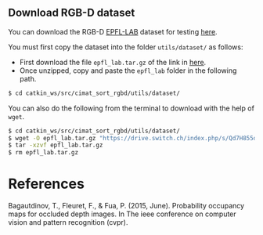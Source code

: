 ## Download RGB-D dataset

You can download the RGB-D [EPFL-LAB](https://www.epfl.ch/labs/cvlab/data/data-rgbd-pedestrian/) dataset for testing [here](https://drive.switch.ch/index.php/s/Qd7H855d0w4fptO).

You must first copy the dataset into the folder `utils/dataset/` as follows:
- First download the file `epfl_lab.tar.gz` of the link in [here](https://drive.switch.ch/index.php/s/Qd7H855d0w4fptO).
- Once unzipped, copy and paste the `epfl_lab` folder in the following path.

```sh
$ cd catkin_ws/src/cimat_sort_rgbd/utils/dataset/
```

You can also do the following from the terminal to download with the help of `wget`.
```sh
$ cd catkin_ws/src/cimat_sort_rgbd/utils/dataset/
$ wget -O epfl_lab.tar.gz "https://drive.switch.ch/index.php/s/Qd7H855d0w4fptO/download?path=%2F&files=epfl_lab.tar.gz"
$ tar -xzvf epfl_lab.tar.gz
$ rm epfl_lab.tar.gz
```
# References
Bagautdinov, T., Fleuret, F., & Fua, P. (2015, June). Probability occupancy maps for occluded
depth images. In The ieee conference on computer vision and pattern recognition (cvpr).
